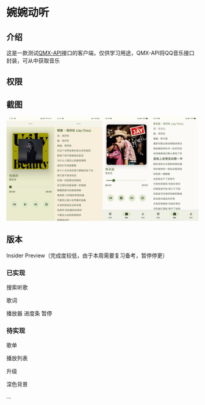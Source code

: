 # 婉婉动听
## 介绍
这是一款测试[QMX-API](https://github.com/Chiu-xaH/QMX-API)接口的客户端，仅供学习用途，QMX-API将QQ音乐接口封装，可从中获取音乐
## 权限
## 截图
![图片1](img/preview.jpg)
## 版本
Insider Preview（完成度较低，由于本周需要复习备考，暂停停更）
### 已实现
搜索听歌

歌词

播放器 进度条 暂停

### 待实现
歌单

播放列表

升级

深色背景

...

